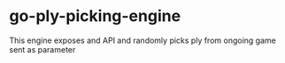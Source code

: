 # go-ply-picking-engine
This engine exposes and API and randomly picks ply from ongoing game sent as parameter
